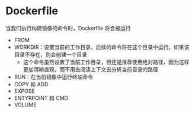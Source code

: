 # Dockerfile

当我们执行构建镜像的命令时，Dockerfile 将会被运行



- FROM
- WORKDIR：设置当前的工作目录，后续的命令将在这个目录中运行，如果该目录不存在，则会创建一个目录
  - 这个命令虽然设置了当前工作目录，但还是推荐使用绝对路径，因为这样更加清晰直观，而不用去阅读上下文去分析当前目录的路径
- RUN：在当前镜像中运行终端命令
- COPY 和 ADD
- EXPOSE
- ENTYRPOINT 和 CMD
- VOLUME









